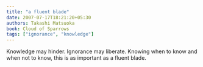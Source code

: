 ```yaml
---
title: "a fluent blade"
date: 2007-07-17T18:21:20+05:30
authors: Takashi Matsuoka
book: Cloud of Sparrows
tags: ["ignorance", "knowledge"]
---
```

Knowledge may hinder.  Ignorance may liberate.  Knowing when to know and when not to know, this is as important as a fluent blade.
